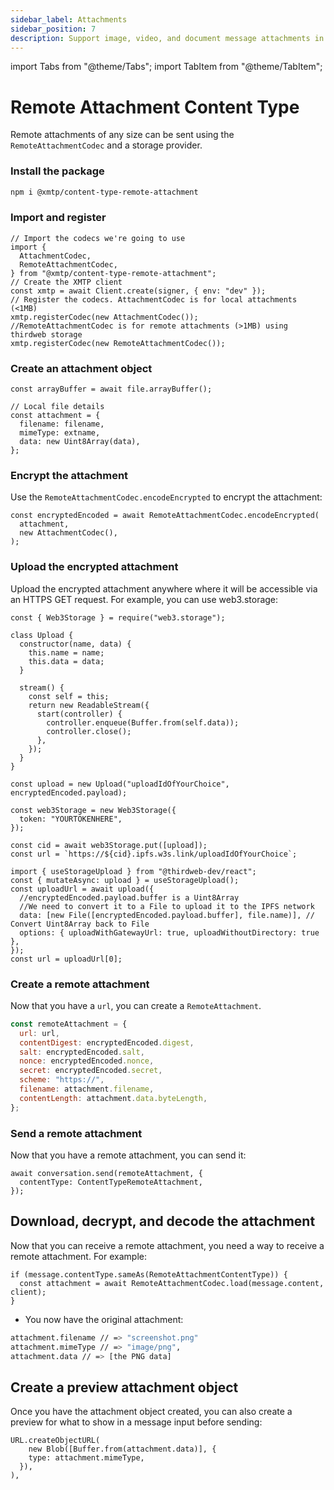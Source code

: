 ```yaml
---
sidebar_label: Attachments
sidebar_position: 7
description: Support image, video, and document message attachments in your app
---
```


import Tabs from "@theme/Tabs";
import TabItem from "@theme/TabItem";

# Remote Attachment Content Type

Remote attachments of any size can be sent using the `RemoteAttachmentCodec` and a storage provider.

### Install the package

<Tabs groupId="sdk-langs">
<TabItem value="js" label="JavaScript"  attributes={{className: "js_tab"}}>

```bash
npm i @xmtp/content-type-remote-attachment
```

</TabItem></Tabs>

### Import and register

<Tabs groupId="sdk-langs">
<TabItem value="js" label="JavaScript"  attributes={{className: "js_tab"}}>

```tsx
// Import the codecs we're going to use
import {
  AttachmentCodec,
  RemoteAttachmentCodec,
} from "@xmtp/content-type-remote-attachment";
// Create the XMTP client
const xmtp = await Client.create(signer, { env: "dev" });
// Register the codecs. AttachmentCodec is for local attachments (<1MB)
xmtp.registerCodec(new AttachmentCodec());
//RemoteAttachmentCodec is for remote attachments (>1MB) using thirdweb storage
xmtp.registerCodec(new RemoteAttachmentCodec());
```

</TabItem></Tabs>

### Create an attachment object

<Tabs>
<TabItem value="frontend" label="Frontend" attributes={{className: "react_tab"}}>

```tsx
const arrayBuffer = await file.arrayBuffer();

// Local file details
const attachment = {
  filename: filename,
  mimeType: extname,
  data: new Uint8Array(data),
};
```

</TabItem>
</Tabs>

### Encrypt the attachment

Use the `RemoteAttachmentCodec.encodeEncrypted` to encrypt the attachment:

<Tabs groupId="sdk-langs">
<TabItem value="js" label="JavaScript"  attributes={{className: "js_tab"}}>

```tsx
const encryptedEncoded = await RemoteAttachmentCodec.encodeEncrypted(
  attachment,
  new AttachmentCodec(),
);
```

</TabItem></Tabs>

### Upload the encrypted attachment

Upload the encrypted attachment anywhere where it will be accessible via an HTTPS GET request. For example, you can use web3.storage:

<Tabs>
<TabItem value="web3storage" label="Web3 Storage" attributes={{className: "web3storage_tab"}} >

```tsx
const { Web3Storage } = require("web3.storage");

class Upload {
  constructor(name, data) {
    this.name = name;
    this.data = data;
  }

  stream() {
    const self = this;
    return new ReadableStream({
      start(controller) {
        controller.enqueue(Buffer.from(self.data));
        controller.close();
      },
    });
  }
}

const upload = new Upload("uploadIdOfYourChoice", encryptedEncoded.payload);

const web3Storage = new Web3Storage({
  token: "YOURTOKENHERE",
});

const cid = await web3Storage.put([upload]);
const url = `https://${cid}.ipfs.w3s.link/uploadIdOfYourChoice`;
```

</TabItem>
<TabItem value="thirdweb" label="Thirdweb" attributes={{className: "thirdweb_tab"}}>

```tsx
import { useStorageUpload } from "@thirdweb-dev/react";
const { mutateAsync: upload } = useStorageUpload();
const uploadUrl = await upload({
  //encryptedEncoded.payload.buffer is a Uint8Array
  //We need to convert it to a File to upload it to the IPFS network
  data: [new File([encryptedEncoded.payload.buffer], file.name)], // Convert Uint8Array back to File
  options: { uploadWithGatewayUrl: true, uploadWithoutDirectory: true },
});
const url = uploadUrl[0];
```

</TabItem>
</Tabs>

### Create a remote attachment

Now that you have a `url`, you can create a `RemoteAttachment`.

<Tabs groupId="sdk-langs">
<TabItem value="js" label="JavaScript"  attributes={{className: "js_tab"}}>

```jsx
const remoteAttachment = {
  url: url,
  contentDigest: encryptedEncoded.digest,
  salt: encryptedEncoded.salt,
  nonce: encryptedEncoded.nonce,
  secret: encryptedEncoded.secret,
  scheme: "https://",
  filename: attachment.filename,
  contentLength: attachment.data.byteLength,
};
```

</TabItem></Tabs>

### Send a remote attachment

Now that you have a remote attachment, you can send it:

<Tabs groupId="sdk-langs">
<TabItem value="js" label="JavaScript"  attributes={{className: "js_tab"}}>

```tsx
await conversation.send(remoteAttachment, {
  contentType: ContentTypeRemoteAttachment,
});
```

</TabItem></Tabs>

## Download, decrypt, and decode the attachment

Now that you can receive a remote attachment, you need a way to receive a remote attachment. For example:

<Tabs groupId="sdk-langs">
<TabItem value="js" label="JavaScript"  attributes={{className: "js_tab"}}>

```tsx
if (message.contentType.sameAs(RemoteAttachmentContentType)) {
  const attachment = await RemoteAttachmentCodec.load(message.content, client);
}
```

</TabItem></Tabs>

- You now have the original attachment:

```bash
attachment.filename // => "screenshot.png"
attachment.mimeType // => "image/png",
attachment.data // => [the PNG data]
```

## Create a preview attachment object

Once you have the attachment object created, you can also create a preview for what to show in a message input before sending:

<Tabs groupId="sdk-langs">
<TabItem value="js" label="JavaScript"  attributes={{className: "js_tab"}}>

```tsx
URL.createObjectURL(
    new Blob([Buffer.from(attachment.data)], {
    type: attachment.mimeType,
  }),
),
```

</TabItem></Tabs>
